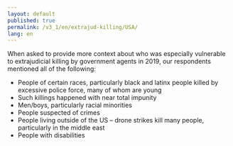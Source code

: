 ```yaml
---
layout: default
published: true
permalink: /v3_1/en/extrajud-killing/USA/
lang: en
---
```


When asked to provide more context about who was especially vulnerable to extrajudicial killing by government agents in 2019, our respondents mentioned all of the following:

- People of certain races, particularly black and latinx people killed by excessive police force, many of whom are young 
- Such killings happened with near total impunity  
- Men/boys, particularly racial minorities  
- People suspected of crimes  
- People living outside of the US – drone strikes kill many people, particularly in the middle east
- People with disabilities 

